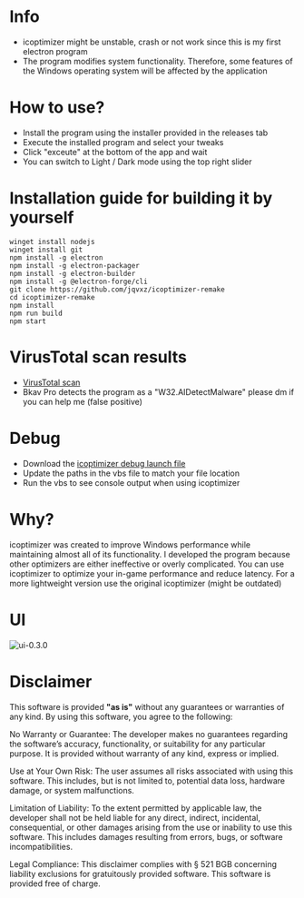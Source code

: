 
# Info
- icoptimizer might be unstable, crash or not work since this is my first electron program
- The program modifies system functionality. Therefore, some features of the Windows operating system will be affected by the application

# How to use?
- Install the program using the installer provided in the releases tab
- Execute the installed program and select your tweaks
- Click "exceute" at the bottom of the app and wait
- You can switch to Light / Dark mode using the top right slider

# Installation guide for building it by yourself
```CMD
winget install nodejs
winget install git
npm install -g electron
npm install -g electron-packager
npm install -g electron-builder
npm install -g @electron-forge/cli
git clone https://github.com/jqvxz/icoptimizer-remake
cd icoptimizer-remake
npm install
npm run build
npm start
```

# VirusTotal scan results

- [VirusTotal scan](https://www.virustotal.com/gui/file/8e179419b79df9602c73c439e1e2eaec110fae14dcf04c2012c52e383c6c860b)
- Bkav Pro detects the program as a "W32.AIDetectMalware" please dm if you can help me (false positive)

# Debug 
- Download the [icoptimizer debug launch file](https://github.com/jqvxz/icoptimizer-remake/blob/main/debug/launch-debug.vbs)
- Update the paths in the vbs file to match your file location
- Run the vbs to see console output when using icoptimizer

# Why?
icoptimizer was created to improve Windows performance while maintaining almost all of its functionality.
I developed the program because other optimizers are either ineffective or overly complicated.
You can use icoptimizer to optimize your in-game performance and reduce latency.
For a more lightweight version use the original icoptimizer (might be outdated)

# UI
![ui-0.3.0](https://github.com/user-attachments/assets/8c0c9471-ba71-44f0-b1d5-76c358453ace)

# Disclaimer

This software is provided **"as is"** without any guarantees or warranties of any kind. By using this software, you agree to the following:

No Warranty or Guarantee: The developer makes no guarantees regarding the software’s accuracy, functionality, or suitability for any particular purpose. It is provided without warranty of any kind, express or implied.

Use at Your Own Risk: The user assumes all risks associated with using this software. This includes, but is not limited to, potential data loss, hardware damage, or system malfunctions.

Limitation of Liability: To the extent permitted by applicable law, the developer shall not be held liable for any direct, indirect, incidental, consequential, or other damages arising from the use or inability to use this software. This includes damages resulting from errors, bugs, or software incompatibilities.

Legal Compliance: This disclaimer complies with § 521 BGB concerning liability exclusions for gratuitously provided software. This software is provided free of charge.
